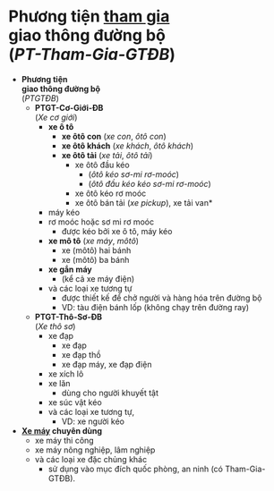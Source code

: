 # **Phương tiện <ins>tham gia</ins><br/>giao thông đường bộ**<br/>(_PT-Tham-Gia-GTĐB_)

- **Phương tiện<br/>giao thông đường bộ**<br />(_PTGTĐB_)
  - **PTGT-Cơ-Giới-ĐB**<br />(_Xe cơ giới_)
    - **xe ô tô**
      - **xe ôtô con** (_xe con_, _ôtô con_)
      - **xe ôtô khách** (_xe khách_, _ôtô khách_)
      - **xe ôtô tải** (_xe tải_, _ôtô tải_)
        - xe ôtô đầu kéo
          - (_ôtô kéo sơ-mi rơ-moóc_)
          - (_ôtô đầu kéo kéo sơ-mi rơ-moóc_)
        - xe ôtô kéo rơ moóc
        - xe ôtô bán tải (_xe pickup_), xe tải van*
    - máy kéo
    - rơ moóc hoặc sơ mi rơ moóc
      - được kéo bởi xe ô tô, máy kéo
    - **xe mô tô** (_xe máy_, _môtô_)
      - xe (môtô) hai bánh
      - xe (môtô) ba bánh
    - **xe gắn máy**
      - (kể cả xe máy điện)
    - và các loại xe tương tự <!-- markmap: fold -->
      - được thiết kế để chở người và hàng hóa trên đường bộ
      - VD: tàu điện bánh lốp (không chạy trên đường ray)
  - **PTGT-Thô-Sơ-ĐB**<br/>(_Xe thô sơ_)
    - xe đạp
      - xe đạp
      - xe đạp thồ
      - xe đạp máy, xe đạp điện
    - xe xích lô
    - xe lăn <!-- markmap: fold -->
      - dùng cho người khuyết tật
    - xe súc vật kéo
    - và các loại xe tương tự,
      - VD: xe người kéo
- **<ins>Xe máy</ins> chuyên dùng**
  - xe máy thi công
  - xe máy nông nghiệp, lâm nghiệp
  - và các loại xe đặc chủng khác <!-- markmap: fold -->
    - sử dụng vào mục đích quốc phòng, an ninh (có Tham-Gia-GTĐB).
